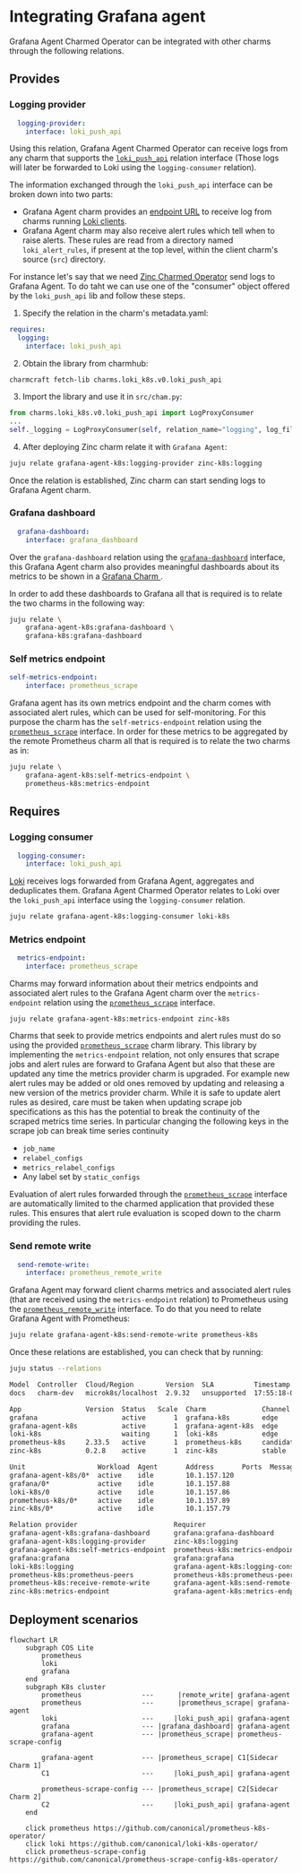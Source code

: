 # Integrating Grafana agent

Grafana Agent Charmed Operator can be integrated with other charms through the following relations.


## Provides

### Logging provider

```yaml
  logging-provider:
    interface: loki_push_api
```

Using this relation, Grafana Agent Charmed Operator can receive logs from any charm that supports the [`loki_push_api`](https://charmhub.io/loki-k8s/libraries/loki_push_api) relation interface (Those logs will later be forwarded to Loki using the `logging-consumer` relation).


The information exchanged through the `loki_push_api` interface can be broken down into two parts:

  - Grafana Agent charm provides an [endpoint URL](https://grafana.com/docs/loki/latest/api/#post-lokiapiv1push) to receive log from charms running [Loki clients](https://grafana.com/docs/loki/latest/clients/).
  - Grafana Agent charm may also receive alert rules which tell when to raise alerts. These rules are read from a directory named `loki_alert_rules`, if present at the top level, within the client charm's source (`src`) directory.


For instance let's say that we need [Zinc Charmed Operator](https://charmhub.io/zinc-k8s) send logs to Grafana Agent.
To do taht we can use one of the "consumer" object offered by the `loki_push_api` lib and follow these steps.

1. Specify the relation in the charm's metadata.yaml:

```yaml
requires:
  logging:
    interface: loki_push_api
```

2. Obtain the library from charmhub:

```shell
charmcraft fetch-lib charms.loki_k8s.v0.loki_push_api
```

3. Import the library and use it in `src/cham.py`:

```python
from charms.loki_k8s.v0.loki_push_api import LogProxyConsumer
...
self._logging = LogProxyConsumer(self, relation_name="logging", log_files=logs_files)
```

4. After deploying Zinc charm relate it with `Grafana Agent`:

```bash
juju relate grafana-agent-k8s:logging-provider zinc-k8s:logging
```


Once the relation is established, Zinc charm can start sending logs to Grafana Agent charm.

### Grafana dashboard

```yaml
  grafana-dashboard:
    interface: grafana_dashboard
```

Over the `grafana-dashboard` relation using the [`grafana-dashboard`](https://charmhub.io/grafana-k8s/libraries/grafana_dashboard) interface, this Grafana Agent charm also provides meaningful dashboards about its metrics to be shown in a [Grafana Charm ](https://charmhub.io/grafana-k8s).

In order to add these dashboards to Grafana all that is required is to relate the two charms in the following way:

```bash
juju relate \
    grafana-agent-k8s:grafana-dashboard \
    grafana-k8s:grafana-dashboard
```

### Self metrics endpoint


```yaml
self-metrics-endpoint:
    interface: prometheus_scrape
```
Grafana agent has its own metrics endpoint and the charm comes with associated alert rules, which can be used for self-monitoring. For this purpose the charm has the `self-metrics-endpoint` relation using the [`prometheus_scrape`](https://charmhub.io/prometheus-k8s/libraries/prometheus_scrape) interface. In order for these metrics to be aggregated by the remote Prometheus charm all that is required is to relate the two charms as in:

```bash
juju relate \
    grafana-agent-k8s:self-metrics-endpoint \
    prometheus-k8s:metrics-endpoint
```

## Requires

### Logging consumer

```yaml
  logging-consumer:
    interface: loki_push_api
```

[Loki](https://charmhub.io/loki-k8s) receives logs forwarded from Grafana Agent, aggregates and deduplicates them.
Grafana Agent Charmed Operator relates to Loki over the `loki_push_api` interface using the `logging-consumer` relation.


```bash
juju relate grafana-agent-k8s:logging-consumer loki-k8s
```



### Metrics endpoint

```yaml
  metrics-endpoint:
    interface: prometheus_scrape
```
Charms may forward information about their metrics endpoints and associated alert rules to the Grafana Agent charm over the `metrics-endpoint` relation using the [`prometheus_scrape`](https://charmhub.io/prometheus-k8s/libraries/prometheus_scrape) interface.

```shell
juju relate grafana-agent-k8s:metrics-endpoint zinc-k8s
```

Charms that seek to provide metrics endpoints and alert rules must do so using the provided [`prometheus_scrape`](https://charmhub.io/prometheus-k8s/libraries/prometheus_scrape) charm library.  This library by implementing the `metrics-endpoint` relation, not only ensures that scrape jobs and alert rules are forward to Grafana Agent but also that these are updated any time the metrics provider charm is upgraded. For example new alert rules may be added or old ones removed by updating and releasing a new version of the metrics provider charm. While it is safe to update alert rules as desired, care must be taken when updating scrape job specifications as this has the potential to break the continuity of the scraped metrics time series. In particular changing the following keys in the scrape job can break time series continuity
- `job_name`
- `relabel_configs`
- `metrics_relabel_configs`
- Any label set by `static_configs`

Evaluation of alert rules forwarded through the [`prometheus_scrape`](https://charmhub.io/prometheus-k8s/libraries/prometheus_scrape) interface are automatically limited to the charmed application that provided these rules. This ensures that alert rule evaluation is scoped down to the charm providing the rules.

### Send remote write

```yaml
  send-remote-write:
    interface: prometheus_remote_write
```

Grafana Agent may forward client charms metrics and associated alert rules (that are received using the `metrics-endpoint` relation) to Prometheus using the [`prometheus_remote_write`](https://charmhub.io/prometheus-k8s/libraries/prometheus_remote_write) interface.
To do that you need to relate Grafana Agent with Prometheus:

```bash
juju relate grafana-agent-k8s:send-remote-write prometheus-k8s
```


Once these relations are established, you can check that by running:

```bash
juju status --relations

Model  Controller  Cloud/Region        Version  SLA          Timestamp
docs   charm-dev   microk8s/localhost  2.9.32   unsupported  17:55:18-03:00

App                Version  Status   Scale  Charm              Channel    Rev  Address         Exposed  Message
grafana                     active       1  grafana-k8s        edge        40  10.152.183.168  no
grafana-agent-k8s           active       1  grafana-agent-k8s  edge        11  10.152.183.123  no
loki-k8s                    waiting      1  loki-k8s           edge        41  10.152.183.43   no
prometheus-k8s     2.33.5   active       1  prometheus-k8s     candidate   55  10.152.183.128  no
zinc-k8s           0.2.8    active       1  zinc-k8s           stable      26  10.152.183.247  no

Unit                  Workload  Agent       Address       Ports  Message
grafana-agent-k8s/0*  active    idle        10.1.157.120
grafana/0*            active    idle        10.1.157.88
loki-k8s/0            active    idle        10.1.157.86
prometheus-k8s/0*     active    idle        10.1.157.89
zinc-k8s/0*           active    idle        10.1.157.79

Relation provider                        Requirer                             Interface                Type     Message
grafana-agent-k8s:grafana-dashboard      grafana:grafana-dashboard            grafana_dashboard        regular
grafana-agent-k8s:logging-provider       zinc-k8s:logging                     loki_push_api            regular
grafana-agent-k8s:self-metrics-endpoint  prometheus-k8s:metrics-endpoint      prometheus_scrape        regular
grafana:grafana                          grafana:grafana                      grafana_peers            peer
loki-k8s:logging                         grafana-agent-k8s:logging-consumer   loki_push_api            regular
prometheus-k8s:prometheus-peers          prometheus-k8s:prometheus-peers      prometheus_peers         peer
prometheus-k8s:receive-remote-write      grafana-agent-k8s:send-remote-write  prometheus_remote_write  regular
zinc-k8s:metrics-endpoint                grafana-agent-k8s:metrics-endpoint   prometheus_scrape        regular
```


## Deployment scenarios

```mermaid
flowchart LR
    subgraph COS Lite
        prometheus
        loki
        grafana
    end
    subgraph K8s cluster
        prometheus               ---      |remote_write| grafana-agent
        prometheus               ---      |prometheus_scrape| grafana-agent
        loki                     ---     |loki_push_api| grafana-agent
        grafana                  --- |grafana_dashboard| grafana-agent
        grafana-agent            --- |prometheus_scrape| prometheus-scrape-config

        grafana-agent            --- |prometheus_scrape| C1[Sidecar Charm 1]
        C1                       ---     |loki_push_api| grafana-agent

        prometheus-scrape-config --- |prometheus_scrape| C2[Sidecar Charm 2]
        C2                       ---     |loki_push_api| grafana-agent
    end

    click prometheus https://github.com/canonical/prometheus-k8s-operator/
    click loki https://github.com/canonical/loki-k8s-operator/
    click prometheus-scrape-config https://github.com/canonical/prometheus-scrape-config-k8s-operator/
```
